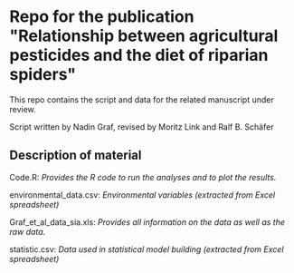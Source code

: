 Repo for the publication "Relationship between agricultural pesticides and the diet of riparian spiders"
====================================================================================================================

This repo contains the script and data for the related manuscript under review.

Script written by Nadin Graf, revised by Moritz Link and Ralf B. Schäfer
  
## Description of material ##

Code.R:			 *Provides the R code to run the analyses and to plot the results.*

environmental_data.csv: 		*Environmental variables (extracted from Excel spreadsheet)*

Graf_et_al_data_sia.xls:			 *Provides all information on the data as well as the raw data.*

statistic.csv: 		*Data used in statistical model building (extracted from Excel spreadsheet)*

